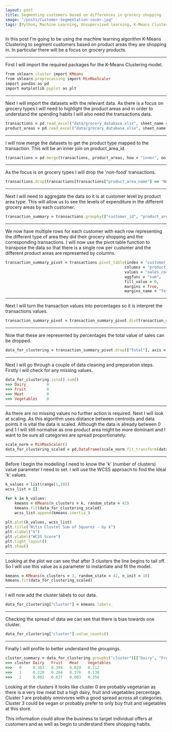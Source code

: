 ```yaml
---
layout: post
title: Segmenting customers based on differences in grocery shopping
image: "/posts/Customer-Segmentation-cover.jpg"
tags: [Python, Machine Learning, Unsupervised learning, K-Means Clustering]
---
```


In this post I'm going to be using the machine learning algorithm K-Means Clustering to segment customers based on product areas they are shopping in. In particular there will be a focus on grocery products. 

---

First I will import the required packages for the K-Means Clustering model.

```ruby
from sklearn.cluster import KMeans
from sklearn.preprocessing import MinMaxScaler
import pandas as pd
import matplotlib.pyplot as plt
```
---

Next I will import the datasets with the relevant data. As there is a focus on grocery types I will need to highlight the product areas and in order to understand the spending habits I will also need the transactions data.
```ruby
transactions = pd.read_excel("data/grocery_database.xlsx", sheet_name = "transactions")
product_areas = pd.read_excel("data/grocery_database.xlsx", sheet_name = "product_areas")
```
---
I will now merge the datasets to get the product type mapped to the transaction. This will be an inner join on product_area_id.
```ruby
transactions = pd.merge(transactions, product_areas, how = "inner", on = "product_area_id")
```
---
As the focus is on grocery types I will drop the 'non-food' transactions.
```ruby
transactions.drop(transactions[transactions["product_area_name"] == "Non-Food"].index, inplace = True)
```
---
Next I will need to aggregate the data so it is at customer level by product area type. This will allow us to see the levels of expenditure in the different grocery areas by each customer.
```ruby
transaction_summary = transactions.groupby(["customer_id", "product_area_name"])["sales_cost"].sum().reset_index()
```
---
We now have multiple rows for each customer with each row representing the different type of area they did their grocery shopping and the corresponding transactions. I will now use the pivot table function to transpose the data so that there is a single row per customer and the different product areas are represented by columns.
```ruby
transaction_summary_pivot = transactions.pivot_table(index = "customer_id",
                                                    columns = "product_area_name",
                                                    values = "sales_cost",      
                                                    aggfunc = "sum",            
                                                    fill_value = 0,             
                                                    margins = True,
                                                    margins_name = "Total").rename_axis(None,axis = 1)
```
---
Next I will turn the transaction values into percentages so it is interpret the transactions values.
```ruby
transaction_summary_pivot = transaction_summary_pivot.div(transaction_summary_pivot["Total"], axis = 0)
```
---
Now that these are represented by percentages the total value of sales can be dropped.
```ruby
data_for_clustering = transaction_summary_pivot.drop(["Total"], axis = 1)
```
---
Next I will go through a couple of data cleaning and preparation steps. Firstly I will check for any missing values.
```ruby
data_for_clustering.isna().sum()
>>> Dairy         0
>>> Fruit         0
>>> Meat          0
>>> Vegetables    0
```
---
As there are no missing values no further action is required. Next I will look at scaling. As this algorithm uses distance between centroids and data points it is vital the data is scaled. Although the data is already between 0 and 1 I will still normalise as one product area might be more dominant and I want to be sure all categories are spread proportionately.
```ruby
scale_norm = MinMaxScaler()
data_for_clustering_scaled = pd.DataFrame(scale_norm.fit_transform(data_for_clustering), columns = data_for_clustering.columns)
```
---
Before I begin the modelling I need to know the 'k' (number of clusters) value parameter I need to set. I will use the WCSS approach to find the ideal 'k' values.
```ruby
k_values = list(range(1,10))
wcss_list = []

for k in k_values:
    kmeans = KMeans(n_clusters = k, random_state = 42)
    kmeans.fit(data_for_clustering_scaled)
    wcss_list.append(kmeans.inertia_)
    
plt.plot(k_values, wcss_list)
plt.title("Witin Clustet Sum of Squares - by k")
plt.xlabel("k")
plt.ylabel("WCSS Score")
plt.tight_layout()
plt.show()
```
---
Looking at the plot we can see that after 3 clusters the line begins to tail off. So I will use this value as a parameter to instantiate and fit the model.
```ruby
kmeans = KMeans(n_clusters = 3, random_state = 42, n_init = 10)
kmeans.fit(data_for_clustering_scaled)
```
---
I will now add the cluster labels to our data.
```ruby
data_for_clustering["cluster"] = kmeans.labels_
```
---
Checking the spread of data we can see that there is bias towards one cluster.
```ruby
data_for_clustering["cluster"].value_counts()
```
---
Finally I will profile to better understand the groupings. 
```ruby
cluster_summary = data_for_clustering.groupby("cluster")[["Dairy", "Fruit", "Meat", "Vegetables"]].mean().reset_index()
>>>	cluster	Dairy	Fruit	Meat	Vegetables
>>>   0	    0.363	0.394	0.029	0.212
>>>	  1	    0.220	0.264	0.376	0.138
>>>   2	    0.002	0.637	0.003	0.356
```
Looking at the clusters it looks like cluster 0 are probably vegetarian as there is a very low meat but a high dairy, fruit and vegetables percentage. Cluster 1 are probably omnivores with a good spread across all categories. Cluster 3 could be vegan or probably prefer to only buy fruit and vegetables at this store.

This information could allow the business to target individual offers at customers and as well as begin to understand there shopping habits.
